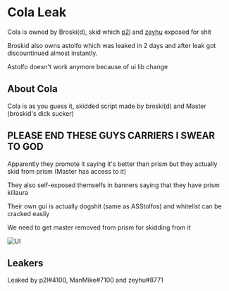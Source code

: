 # Cola Leak

Cola is owned by Broski(d), skid which [p2l](https://www.youtube.com/watch?v=cstrMrYHeQI&ab_channel=pay2lose) and [zeyhu](https://www.youtube.com/channel/UCgUjgDnW_1UPbpqJpH-_Djg) exposed for shit

Broskid also owns astolfo which was leaked in 2 days and after leak got discountinued almost instantly.

Astolfo doesn't work anymore because of ui lib change

## About Cola

Cola is as you guess it, skidded script made by broski(d) and Master (broskid's dick sucker) 

## PLEASE END THESE GUYS CARRIERS I SWEAR TO GOD

Apparently they promote it saying it's better than prism but they actually skid from prism (Master has access to it)

They also self-exposed themselfs in banners saying that they have prism killaura

Their own gui is actually dogshit (same as ASStolfos) and whitelist can be cracked easily

We need to get master removed from prism for skidding from it

![UI](https://user-images.githubusercontent.com/121765166/211205645-dec5b841-c766-4315-8160-ff72616d5ad3.png)

## Leakers

Leaked by p2l#4100, ManMike#7100 and zeyhu#8771
